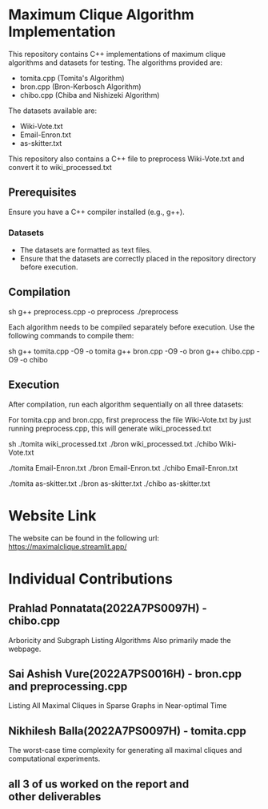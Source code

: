 # Maximum Clique Algorithm Implementation

This repository contains C++ implementations of maximum clique algorithms and datasets for testing. The algorithms provided are:

- tomita.cpp (Tomita's Algorithm)
- bron.cpp (Bron-Kerbosch Algorithm)
- chibo.cpp (Chiba and Nishizeki Algorithm)

The datasets available are:

- Wiki-Vote.txt
- Email-Enron.txt
- as-skitter.txt

This repository also contains a C++ file to preprocess Wiki-Vote.txt and convert it to wiki_processed.txt

## Prerequisites

Ensure you have a C++ compiler installed (e.g., g++).

### Datasets

- The datasets are formatted as text files.
- Ensure that the datasets are correctly placed in the repository directory before execution.

## Compilation

sh
g++ preprocess.cpp -o preprocess
./preprocess

Each algorithm needs to be compiled separately before execution. Use the following commands to compile them:

sh
g++ tomita.cpp -O9 -o tomita
g++ bron.cpp -O9 -o bron
g++ chibo.cpp -O9 -o chibo

## Execution

After compilation, run each algorithm sequentially on all three datasets:

For tomita.cpp and bron.cpp, first preprocess the file Wiki-Vote.txt by just running preprocess.cpp, this will generate wiki_processed.txt

sh
./tomita wiki_processed.txt
./bron wiki_processed.txt
./chibo Wiki-Vote.txt

./tomita Email-Enron.txt
./bron Email-Enron.txt
./chibo Email-Enron.txt

./tomita as-skitter.txt
./bron as-skitter.txt
./chibo as-skitter.txt

# Website Link

The website can be found in the following url: https://maximalclique.streamlit.app/

# Individual Contributions

## Prahlad Ponnatata(2022A7PS0097H) - chibo.cpp

Arboricity and Subgraph Listing Algorithms
Also primarily made the webpage.

## Sai Ashish Vure(2022A7PS0016H) - bron.cpp and preprocessing.cpp

Listing All Maximal Cliques in Sparse Graphs in Near-optimal Time

## Nikhilesh Balla(2022A7PS0097H) - tomita.cpp

The worst-case time complexity for generating all maximal cliques and computational experiments.

## all 3 of us worked on the report and other deliverables
